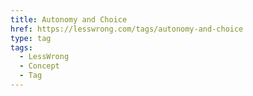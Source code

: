 ```yaml
---
title: Autonomy and Choice
href: https://lesswrong.com/tags/autonomy-and-choice
type: tag
tags:
  - LessWrong
  - Concept
  - Tag
---
```


